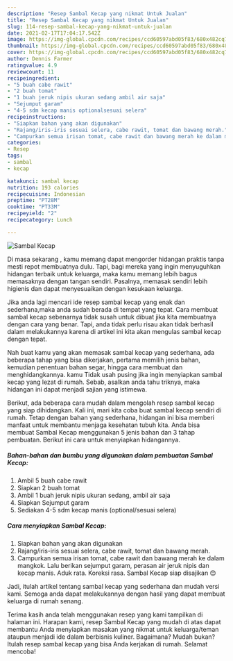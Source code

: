 ```yaml
---
description: "Resep Sambal Kecap yang nikmat Untuk Jualan"
title: "Resep Sambal Kecap yang nikmat Untuk Jualan"
slug: 114-resep-sambal-kecap-yang-nikmat-untuk-jualan
date: 2021-02-17T17:04:17.542Z
image: https://img-global.cpcdn.com/recipes/ccd60597abd05f83/680x482cq70/sambal-kecap-foto-resep-utama.jpg
thumbnail: https://img-global.cpcdn.com/recipes/ccd60597abd05f83/680x482cq70/sambal-kecap-foto-resep-utama.jpg
cover: https://img-global.cpcdn.com/recipes/ccd60597abd05f83/680x482cq70/sambal-kecap-foto-resep-utama.jpg
author: Dennis Farmer
ratingvalue: 4.9
reviewcount: 11
recipeingredient:
- "5 buah cabe rawit"
- "2 buah tomat"
- "1 buah jeruk nipis ukuran sedang ambil air saja"
- "Sejumput garam"
- "4-5 sdm kecap manis optionalsesuai selera"
recipeinstructions:
- "Siapkan bahan yang akan digunakan"
- "Rajang/iris-iris sesuai selera, cabe rawit, tomat dan bawang merah."
- "Campurkan semua irisan tomat, cabe rawit dan bawang merah ke dalam mangkok. Lalu berikan sejumput garam, perasan air jeruk nipis dan kecap manis. Aduk rata. Koreksi rasa. Sambal Kecap siap disajikan 😊"
categories:
- Resep
tags:
- sambal
- kecap

katakunci: sambal kecap 
nutrition: 193 calories
recipecuisine: Indonesian
preptime: "PT28M"
cooktime: "PT33M"
recipeyield: "2"
recipecategory: Lunch

---
```



![Sambal Kecap](https://img-global.cpcdn.com/recipes/ccd60597abd05f83/680x482cq70/sambal-kecap-foto-resep-utama.jpg)

Di masa  sekarang , kamu memang dapat mengorder hidangan praktis tanpa mesti repot membuatnya dulu. Tapi, bagi mereka yang ingin menyuguhkan hidangan terbaik untuk keluarga, maka kamu memang lebih bagus memasaknya dengan tangan sendiri. Pasalnya, memasak sendiri lebih higienis dan dapat menyesuaikan dengan kesukaan keluarga.

Jika anda lagi mencari ide resep sambal kecap yang enak dan sederhana,maka anda sudah berada di tempat yang tepat. Cara membuat sambal kecap  sebenarnya tidak susah untuk dibuat jika kita membuatnya dengan cara yang benar. Tapi, anda tidak perlu risau akan tidak berhasil dalam melakukannya 
karena di artikel ini kita akan mengulas sambal kecap dengan tepat.  



Nah buat kamu yang akan memasak sambal kecap yang sederhana, ada beberapa tahap yang bisa dikerjakan, pertama memilih jenis bahan, kemudian penentuan bahan segar, hingga cara membuat dan menghidangkannya. kamu Tidak usah pusing jika ingin menyiapkan sambal kecap yang lezat di rumah. Sebab, asalkan anda  tahu triknya, maka hidangan ini dapat menjadi sajian yang istimewa.

Berikut, ada beberapa cara mudah dalam mengolah resep sambal kecap yang siap dihidangkan. Kali ini, mari kita coba buat sambal kecap sendiri di rumah. Tetap dengan bahan yang sederhana, hidangan ini bisa memberi manfaat untuk membantu menjaga kesehatan tubuh kita. Anda bisa membuat Sambal Kecap menggunakan 5 jenis bahan dan 3 tahap pembuatan. Berikut ini cara untuk menyiapkan hidangannya.

<!--inarticleads1-->

##### Bahan-bahan dan bumbu yang digunakan dalam pembuatan Sambal Kecap:

1. Ambil 5 buah cabe rawit
1. Siapkan 2 buah tomat
1. Ambil 1 buah jeruk nipis ukuran sedang, ambil air saja
1. Siapkan Sejumput garam
1. Sediakan 4-5 sdm kecap manis (optional/sesuai selera)




<!--inarticleads2-->

##### Cara menyiapkan Sambal Kecap:

1. Siapkan bahan yang akan digunakan
1. Rajang/iris-iris sesuai selera, cabe rawit, tomat dan bawang merah.
1. Campurkan semua irisan tomat, cabe rawit dan bawang merah ke dalam mangkok. Lalu berikan sejumput garam, perasan air jeruk nipis dan kecap manis. Aduk rata. Koreksi rasa. Sambal Kecap siap disajikan 😊




Jadi, itulah artikel tentang  sambal kecap  yang sederhana dan mudah versi kami. Semoga anda dapat melakukannya dengan hasil yang dapat membuat keluarga di rumah senang. 

Terima kasih anda telah menggunakan resep yang kami tampilkan di halaman ini. Harapan kami, resep  Sambal Kecap yang mudah di atas dapat membantu Anda menyiapkan masakan yang nikmat untuk keluarga/teman ataupun menjadi ide dalam berbisnis kuliner. Bagaimana? Mudah bukan? Itulah resep sambal kecap yang bisa Anda kerjakan di rumah. Selamat mencoba!

